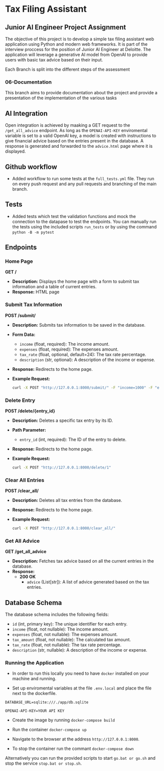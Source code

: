 # Tax Filing Assistant


## Junior AI Engineer Project Assignment

The objective of this project is to develop a simple tax filing assistant web application
using Python and modern web frameworks. 
It is part of the interview proccess for the position of Junior AI Engineer at Deloitte.
The application will leverage a generative AI model from
OpenAI to provide users with basic tax advice based on their input.

Each Branch is split into the different steps of the assessment

### 06-Documentation

This branch aims to provide documentation about the project and provide a presentation of the implementation of the various tasks

## AI Integration

Open integration is achieved by maaking a GET request to the `/get_all_advice` endpoint. As long as the `OPENAI-API-KEY` enviromental variable is set to a valid OpenAI key, a model is created with instructions to give financial advice based on the entries present in the database. A response is generated and forwarded to the `advice.html` page where it is displayed.


## Github workflow 

- Added workflow to run some tests at the `full_tests.yml` file. They run on every push request and any pull requests and branching of the main branch.

## Tests

- Added tests which test the validation functions and mock the connection to the datapase to test the endpoints. You can manually run the tests using the included scripts `run_tests` or by using the command `python -B -m pytest`


## Endpoints


### Home Page


**GET /**

- **Description:** Displays the home page with a form to submit tax information and a table of current entries.
- **Response:** HTML page

### Submit Tax Information

**POST /submit/**

- **Description:** Submits tax information to be saved in the database.
- **Form Data:**
  - `income` (float, required): The income amount.
  - `expenses` (float, required): The expenses amount.
  - `tax_rate` (float, optional, default=24): The tax rate percentage.
  - `description` (str, optional): A description of the income or expense.
- **Response:** Redirects to the home page.
- **Example Request:**

    ```bash
    curl -X POST "http://127.0.0.1:8000/submit/" -F "income=1000" -F "expenses=500" -F "tax_rate=24" -F "description=Office Supplies"
    ```

### Delete Entry

**POST /delete/{entry_id}**

- **Description:** Deletes a specific tax entry by its ID.
- **Path Parameter:**
  - `entry_id` (int, required): The ID of the entry to delete.
- **Response:** Redirects to the home page.
- **Example Request:**

    ```bash
    curl -X POST "http://127.0.0.1:8000/delete/1"
    ```

### Clear All Entries

**POST /clear_all/**

- **Description:** Deletes all tax entries from the database.
- **Response:** Redirects to the home page.
- **Example Request:**

    ```bash
    curl -X POST "http://127.0.0.1:8000/clear_all/"
    ```

### Get All Advice

**GET /get_all_advice**

- **Description:** Fetches tax advice based on all the current entries in the database.
- **Response:**
  - **200 OK**
    - `advice` (List[str]): A list of advice generated based on the tax entries.

## Database Schema

The database schema includes the following fields:

- `id` (int, primary key): The unique identifier for each entry.
- `income` (float, not nullable): The income amount.
- `expenses` (float, not nullable): The expenses amount.
- `tax_amount` (float, not nullable): The calculated tax amount.
- `tax_rate` (float, not nullable): The tax rate percentage.
- `description` (str, nullable): A description of the income or expense.

### Running the Application

- In order to run this locally you need to have `docker` installed on your machine and running.

- Set up enviromental variables at the file `.env.local` and place the file next to the dockerfile.
```
DATABASE_URL=sqlite:///./app/db.sqlite
```
```
OPENAI-API-KEY=YOUR API KEY
```
- Create the image by running `docker-compose build`
- Run the container `docker-compose up`
- Navigate to the browser at the address `http://127.0.0.1:8000`.

- To stop the container run the commant `docker-compose down`


Alternatively you can run the provided scripts to start `go.bat or go.sh` and stop the service `stop.bat or stop.sh`.
